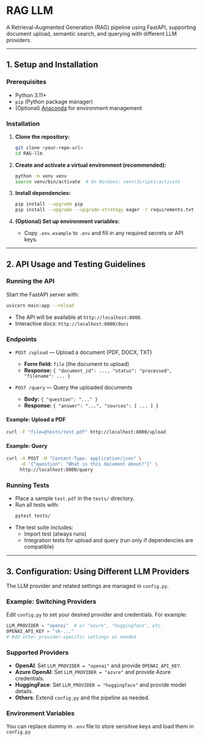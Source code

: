 # RAG LLM

A Retrieval-Augmented Generation (RAG) pipeline using FastAPI, supporting document upload, semantic search, and querying with different LLM providers.

---

## 1. Setup and Installation

### Prerequisites
- Python 3.11+
- `pip` (Python package manager)
- (Optional) [Anaconda](https://www.anaconda.com/products/distribution) for environment management

### Installation
1. **Clone the repository:**
   ```sh
   git clone <your-repo-url>
   cd RAG-llm
   ```
2. **Create and activate a virtual environment (recommended):**
   ```sh
   python -m venv venv
   source venv/bin/activate  # On Windows: venv\Scripts\activate
   ```
3. **Install dependencies:**
   ```sh
   pip install --upgrade pip
   pip install --upgrade --upgrade-strategy eager -r requirements.txt
   ```

4. **(Optional) Set up environment variables:**
   - Copy `.env.example` to `.env` and fill in any required secrets or API keys.

---

## 2. API Usage and Testing Guidelines

### Running the API
Start the FastAPI server with:
```sh
uvicorn main:app --reload
```
- The API will be available at `http://localhost:8000`.
- Interactive docs: `http://localhost:8000/docs`

### Endpoints
- `POST /upload` — Upload a document (PDF, DOCX, TXT)
  - **Form field:** `file` (the document to upload)
  - **Response:** `{ "document_id": ..., "status": "processed", "filename": ... }`

- `POST /query` — Query the uploaded documents
  - **Body:** `{ "question": "..." }`
  - **Response:** `{ "answer": "...", "sources": [ ... ] }`

#### Example: Upload a PDF
```sh
curl -F "file=@tests/test.pdf" http://localhost:8000/upload
```

#### Example: Query
```sh
curl -X POST -H "Content-Type: application/json" \
     -d '{"question": "What is this document about?"}' \
     http://localhost:8000/query
```

### Running Tests
- Place a sample `test.pdf` in the `tests/` directory.
- Run all tests with:
  ```sh
  pytest tests/
  ```
- The test suite includes:
  - Import test (always runs)
  - Integration tests for upload and query (run only if dependencies are compatible)

---

## 3. Configuration: Using Different LLM Providers

The LLM provider and related settings are managed in `config.py`.

### Example: Switching Providers
Edit `config.py` to set your desired provider and credentials. For example:
```python
LLM_PROVIDER = "openai"  # or "azure", "huggingface", etc.
OPENAI_API_KEY = "sk-..."
# Add other provider-specific settings as needed
```

### Supported Providers
- **OpenAI**: Set `LLM_PROVIDER = "openai"` and provide `OPENAI_API_KEY`.
- **Azure OpenAI**: Set `LLM_PROVIDER = "azure"` and provide Azure credentials.
- **HuggingFace**: Set `LLM_PROVIDER = "huggingface"` and provide model details.
- **Others**: Extend `config.py` and the pipeline as needed.

### Environment Variables
You can replace dummy in `.env` file to store sensitive keys and load them in `config.py`
